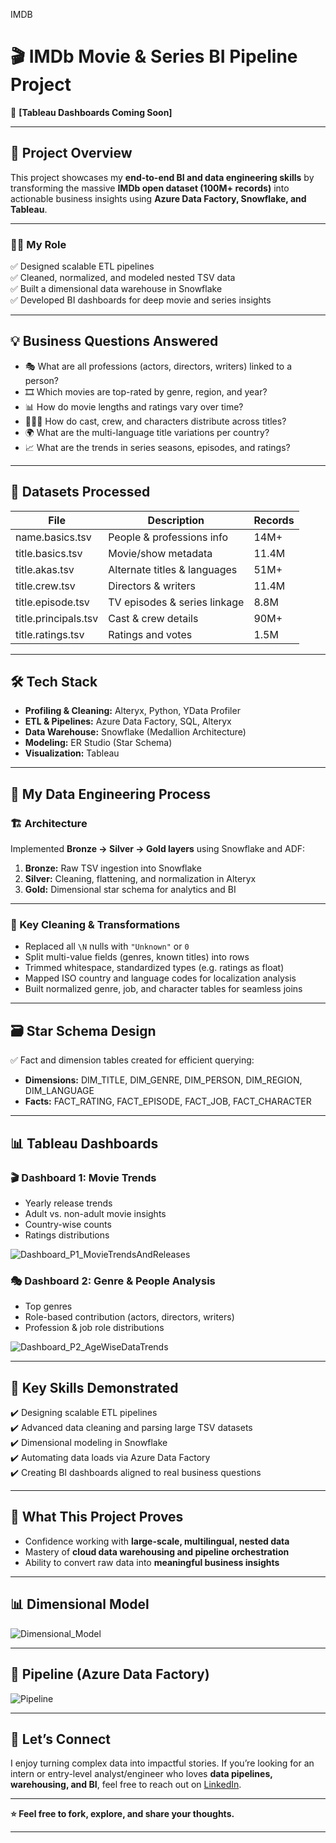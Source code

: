 IMDB
# 🎬 IMDb Movie & Series BI Pipeline Project

🔗 **[Tableau Dashboards Coming Soon]**

---

## 📝 Project Overview

This project showcases my **end-to-end BI and data engineering skills** by transforming the massive **IMDb open dataset (100M+ records)** into actionable business insights using **Azure Data Factory, Snowflake, and Tableau**.

---

### 👨‍💻 My Role

✅ Designed scalable ETL pipelines  
✅ Cleaned, normalized, and modeled nested TSV data  
✅ Built a dimensional data warehouse in Snowflake  
✅ Developed BI dashboards for deep movie and series insights

---

## 💡 Business Questions Answered

- 🎭 What are all professions (actors, directors, writers) linked to a person?  
- 🎞️ Which movies are top-rated by genre, region, and year?  
- 📊 How do movie lengths and ratings vary over time?  
- 🧑‍🤝‍🧑 How do cast, crew, and characters distribute across titles?  
- 🌍 What are the multi-language title variations per country?  
- 📈 What are the trends in series seasons, episodes, and ratings?

---

## 📂 Datasets Processed

| File                   | Description                     | Records   |
|------------------------|---------------------------------|-----------|
| name.basics.tsv        | People & professions info       | 14M+      |
| title.basics.tsv       | Movie/show metadata             | 11.4M     |
| title.akas.tsv         | Alternate titles & languages    | 51M+      |
| title.crew.tsv         | Directors & writers             | 11.4M     |
| title.episode.tsv      | TV episodes & series linkage    | 8.8M      |
| title.principals.tsv   | Cast & crew details             | 90M+      |
| title.ratings.tsv      | Ratings and votes               | 1.5M      |

---

## 🛠️ Tech Stack

- **Profiling & Cleaning:** Alteryx, Python, YData Profiler  
- **ETL & Pipelines:** Azure Data Factory, SQL, Alteryx  
- **Data Warehouse:** Snowflake (Medallion Architecture)  
- **Modeling:** ER Studio (Star Schema)  
- **Visualization:** Tableau

---

## 🔧 My Data Engineering Process

### 🏗️ Architecture

Implemented **Bronze → Silver → Gold layers** using Snowflake and ADF:

1. **Bronze:** Raw TSV ingestion into Snowflake  
2. **Silver:** Cleaning, flattening, and normalization in Alteryx  
3. **Gold:** Dimensional star schema for analytics and BI

---

### 🧹 Key Cleaning & Transformations

- Replaced all `\N` nulls with `"Unknown"` or `0`  
- Split multi-value fields (genres, known titles) into rows  
- Trimmed whitespace, standardized types (e.g. ratings as float)  
- Mapped ISO country and language codes for localization analysis  
- Built normalized genre, job, and character tables for seamless joins

---

## 🗃️ Star Schema Design

✅ Fact and dimension tables created for efficient querying:

- **Dimensions:** DIM_TITLE, DIM_GENRE, DIM_PERSON, DIM_REGION, DIM_LANGUAGE  
- **Facts:** FACT_RATING, FACT_EPISODE, FACT_JOB, FACT_CHARACTER

---

## 📊 Tableau Dashboards

### 🎬 Dashboard 1: Movie Trends

- Yearly release trends  
- Adult vs. non-adult movie insights  
- Country-wise counts  
- Ratings distributions

![Dashboard_P1_MovieTrendsAndReleases](https://github.com/user-attachments/assets/83e9400f-4f64-4136-a217-f12e472ab7b0)

### 🎭 Dashboard 2: Genre & People Analysis

- Top genres  
- Role-based contribution (actors, directors, writers)  
- Profession & job role distributions

![Dashboard_P2_AgeWiseDataTrends](https://github.com/user-attachments/assets/7ec86fb6-526b-4587-a6be-f6e00703e370)

---

## 💼 Key Skills Demonstrated

✔️ Designing scalable ETL pipelines  
✔️ Advanced data cleaning and parsing large TSV datasets  
✔️ Dimensional modeling in Snowflake  
✔️ Automating data loads via Azure Data Factory  
✔️ Creating BI dashboards aligned to real business questions

---

## 🎯 What This Project Proves

- Confidence working with **large-scale, multilingual, nested data**  
- Mastery of **cloud data warehousing and pipeline orchestration**  
- Ability to convert raw data into **meaningful business insights**

---

## 📊 Dimensional Model

![Dimensional_Model](https://github.com/user-attachments/assets/fc7f9737-c2a7-4d58-b08e-95777d39295f)

---

## 🔄 Pipeline (Azure Data Factory)

![Pipeline](https://github.com/user-attachments/assets/2af68739-f7fd-4c4e-a9f1-e5c971e07a62)

---

## 🤝 Let’s Connect

I enjoy turning complex data into impactful stories. If you’re looking for an intern or entry-level analyst/engineer who loves **data pipelines, warehousing, and BI**, feel free to reach out on [LinkedIn](https://www.linkedin.com/in/deepthiramesh23/).

---

**⭐ Feel free to fork, explore, and share your thoughts.**

---
